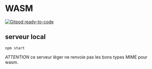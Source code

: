 # WASM

[![Gitpod ready-to-code](https://img.shields.io/badge/Gitpod-ready--to--code-blue?logo=gitpod)](https://gitpod.io/#https://github.com/stefdev49/jug-wasm)

## serveur local

```shell
npm start
```

*ATTENTION* ce serveur léger ne renvoie pas les bons types MIME pour wasm.

